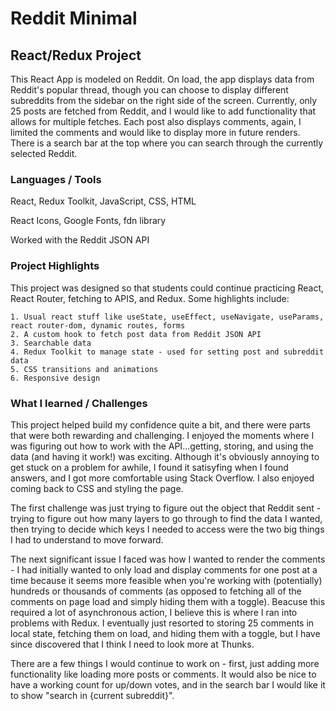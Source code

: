 # Reddit Minimal
## React/Redux Project

This React App is modeled on Reddit. On load, the app displays data from Reddit's popular thread, though you can choose to display different subreddits from the sidebar on the right side of the screen. Currently, only 25 posts are fetched from Reddit, and I would like to add functionality that allows for multiple fetches. Each post also displays comments, again, I limited the comments and would like to display more in future renders. There is a search bar at the top where you can search through the currently selected Reddit. 

### Languages / Tools

React, Redux Toolkit, JavaScript, CSS, HTML

React Icons, Google Fonts, fdn library

Worked with the Reddit JSON API

### Project Highlights

This project was designed so that students could continue practicing React, React Router, fetching to APIS, and Redux. Some highlights include:

    1. Usual react stuff like useState, useEffect, useNavigate, useParams, react router-dom, dynamic routes, forms
    2. A custom hook to fetch post data from Reddit JSON API
    3. Searchable data
    4. Redux Toolkit to manage state - used for setting post and subreddit data
    5. CSS transitions and animations
    6. Responsive design
    

### What I learned / Challenges

This project helped build my confidence quite a bit, and there were parts that were both rewarding and challenging. I enjoyed the moments where I was figuring out how to work with the API...getting, storing, and using the data (and having it work!) was exciting. Although it's obviously annoying to get stuck on a problem for awhile, I found it satisyfing when I found answers, and I got more comfortable using Stack Overflow. I also enjoyed coming back to CSS and styling the page. 

The first challenge was just trying to figure out the object that Reddit sent - trying to figure out how many layers to go through to find the data I wanted, then trying to decide which keys I needed to access were the two big things I had to understand to move forward. 

The next significant issue I faced was how I wanted to render the comments - I had initially wanted to only load and display comments for one post at a time because it seems more feasible when you're working with (potentially) hundreds or thousands of comments (as opposed to fetching all of the comments on page load and simply hiding them with a toggle). Beacuse this required a lot of asynchronous action, I believe this is where I ran into problems with Redux. I eventually just resorted to storing 25 comments in local state, fetching them on load, and hiding them with a toggle, but I have since discovered that I think I need to look more at Thunks.

There are a few things I would continue to work on - first, just adding more functionality like loading more posts or comments. It would also be nice to have a working count for up/down votes, and in the search bar I would like it to show "search in {current subreddit}". 
